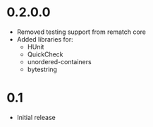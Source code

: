 # 0.2.0.0

- Removed testing support from rematch core
- Added libraries for:
  - HUnit
  - QuickCheck
  - unordered-containers
  - bytestring

# 0.1

- Initial release

